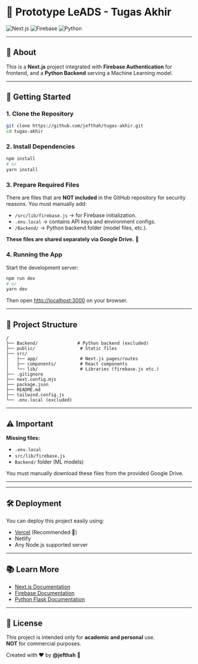 
# 🚀 Prototype LeADS - Tugas Akhir

![Next.js](https://img.shields.io/badge/Next.js-000000?style=for-the-badge&logo=nextdotjs&logoColor=white)
![Firebase](https://img.shields.io/badge/Firebase-FFCA28?style=for-the-badge&logo=firebase&logoColor=black)
![Python](https://img.shields.io/badge/Python-3776AB?style=for-the-badge&logo=python&logoColor=white)

---

## 📖 About

This is a **Next.js** project integrated with **Firebase Authentication** for frontend, and a **Python Backend** serving a Machine Learning model.

---

## 🚀 Getting Started

### 1. Clone the Repository

```bash
git clone https://github.com/jefthah/tugas-akhir.git
cd tugas-akhir
```

### 2. Install Dependencies

```bash
npm install
# or
yarn install
```

### 3. Prepare Required Files

There are files that are **NOT included** in the GitHub repository for security reasons.
You must manually add:

- `/src/lib/firebase.js` → for Firebase initialization.
- `.env.local` → contains API keys and environment configs.
- `/Backend/` → Python backend folder (model files, etc.).

**These files are shared separately via Google Drive.** 🔗

### 4. Running the App

Start the development server:

```bash
npm run dev
# or
yarn dev
```

Then open [http://localhost:3000](http://localhost:3000) on your browser.

---

## 📂 Project Structure

```
/
├── Backend/               # Python backend (excluded)
├── public/                 # Static files
├── src/
│   ├── app/                # Next.js pages/routes
│   ├── components/         # React components
│   └── lib/                # Libraries (firebase.js etc.)
├── .gitignore
├── next.config.mjs
├── package.json
├── README.md
├── tailwind.config.js
└── .env.local (excluded)
```

---

## ⚠️ Important

**Missing files:**
- `.env.local`
- `src/lib/firebase.js`
- `Backend/` folder (ML models)

You must manually download these files from the provided Google Drive.

---


---

## 🛠 Deployment

You can deploy this project easily using:

- [Vercel](https://vercel.com/) (Recommended 🚀)
- Netlify
- Any Node.js supported server

---

## 📚 Learn More

- [Next.js Documentation](https://nextjs.org/docs)
- [Firebase Documentation](https://firebase.google.com/docs)
- [Python Flask Documentation](https://flask.palletsprojects.com/)

---

## 🧡 License

This project is intended only for **academic and personal** use.  
**NOT** for commercial purposes.

Created with ❤️ by **@jefthah** 🚀
